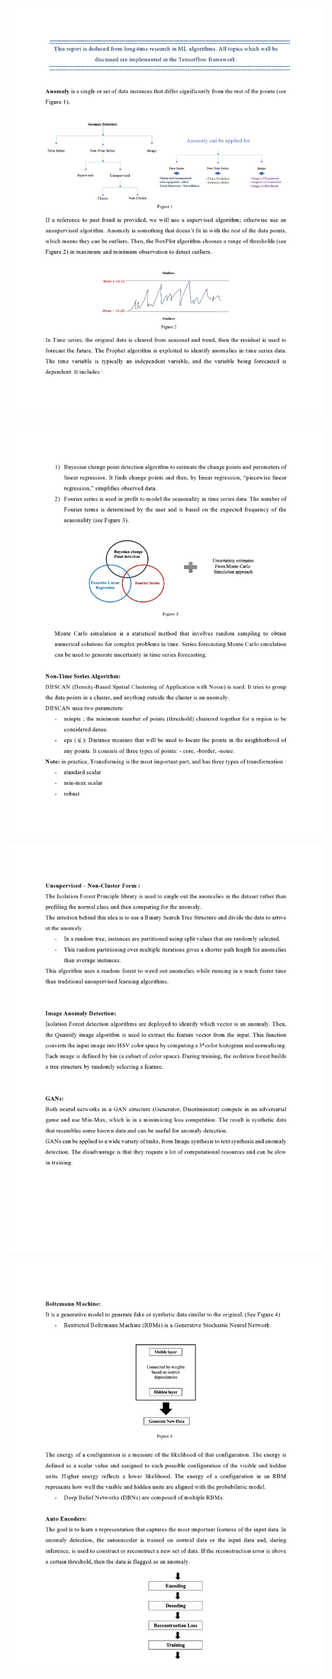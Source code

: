 ![Alt text](page0001-2.jpg) 

![Alt text](page0002-1.jpg) 

![Alt text](page0003-1.jpg) 

![Alt text](page0004-1.jpg)